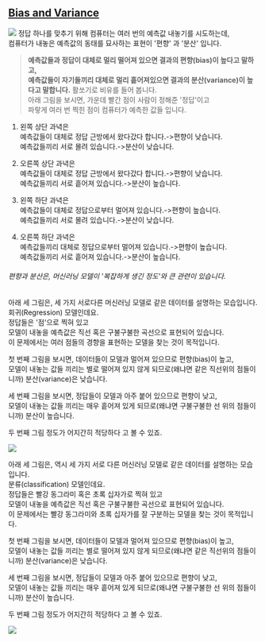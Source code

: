 ## [Bias and Variance](https://www.opentutorials.org/module/3653/22071)
![](https://lh3.googleusercontent.com/rq_iMVSuIK1K4ykF9RQnF05hH6xxWm3lmNPWuQ3hfK9r4-3GBIuCxCW3L7QH53M3EIwbVWOcaRiRLDc0AIJ-0uq8-qzavpSWPceQ1lchq-ZPF16l3KLst24-x6MbGYFqQbEJmEI3gEc)
정답 하나를 맞추기 위해 컴퓨터는 여러 번의 예측값 내놓기를 시도하는데,  
컴퓨터가 내놓은 예측값의 동태를 묘사하는 표현이 '편향' 과 '분산' 입니다.

> **예측값들과 정답이 대체로 멀리 떨어져 있으면 결과의 편향(bias)이 높다고 말하고,  
> 예측값들이 자기들끼리 대체로 멀리 흩어져있으면 결과의 분산(variance)이 높다고 말합니다.**
활쏘기로 비유를 들어 봅니다.  
아래 그림을 보시면, 가운데 빨간 점이 사람이 정해준 '정답'이고  
파랗게 여러 번 찍힌 점이 컴퓨터가 예측한 값들 입니다.

1.  왼쪽 상단 과녁은  
    예측값들이 대체로 정답 근방에서 왔다갔다 합니다.->편향이 낮습니다.  
    예측값들끼리 서로 몰려 있습니다.->분산이 낮습니다.  
    
2.  오른쪽 상단 과녁은  
    예측값들이 대체로 정답 근방에서 왔다갔다 합니다.->편향이 낮습니다.  
    예측값들끼리 서로 흩어져 있습니다.->분산이 높습니다.  
    
3.  왼쪽 하단 과녁은  
    예측값들이 대체로 정답으로부터 멀어져 있습니다.->편향이 높습니다.  
    예측값들끼리 서로 몰려 있습니다.->분산이 낮습니다.  
    
4.  오른쪽 하단 과녁은  
    예측값들끼리 대체로 정답으로부터 멀어져 있습니다.->편향이 높습니다.  
    예측값들끼리 서로 흩어져 있습니다.->분산이 높습니다.

###### 편향과 분산은, 머신러닝 모델이 '복잡하게 생긴 정도'와 큰 관련이 있습니다.

아래 세 그림은, 세 가지 서로다른 머신러닝 모델로 같은 데이터를 설명하는 모습입니다.  
회귀(Regression) 모델인데요.  
정답들은 '점'으로 찍혀 있고  
모델이 내놓을 예측값은 직선 혹은 구불구불한 곡선으로 표현되어 있습니다.  
이 문제에서는 여러 점들의 경향을 표현하는 모델을 찾는 것이 목적입니다.  
  
첫 번째 그림을 보시면, 데이터들이 모델과 멀어져 있으므로 편향(bias)이 높고,  
모델이 내놓는 값들 끼리는 별로 떨어져 있지 않게 되므로(왜냐면 같은 직선위의 점들이니까) 분산(variance)은 낮습니다.  
  
세 번째 그림을 보시면, 정답들이 모델과 아주 붙어 있으므로 편향이 낮고,  
모델이 내놓는 값들 끼리는 매우 흩어져 있게 되므로(왜냐면 구불구불한 선 위의 점들이니까) 분산이 높습니다.  
  
두 번째 그림 정도가 어지간히 적당하다 고 볼 수 있죠.

![](https://lh3.googleusercontent.com/K3fjd0dVZbfXCo5LHFZVfSdfq5UBM-iLniMQZ3V4TqByZON9LvmtYazglVlcN9kyVXc5ZpZT2BJhd_yLWzZ8kcYku8yyEn2PaHdEn-JBobtPcWWG26WVUXdClvTf_o9nv835wghYCoY)

아래 세 그림은, 역시 세 가지 서로 다른 머신러닝 모델로 같은 데이터를 설명하는 모습입니다.  
분류(classification) 모델인데요.  
정답들은 빨강 동그라미 혹은 초록 십자가로 찍혀 있고  
모델이 내놓을 예측값은 직선 혹은 구불구불한 곡선으로 표현되어 있습니다.  
이 문제에서는 빨강 동그라미와 초록 십자가를 잘 구분하는 모델을 찾는 것이 목적입니다.  
  
첫 번째 그림을 보시면, 데이터들이 모델과 멀어져 있으므로 편향(bias)이 높고,  
모델이 내놓는 값들 끼리는 별로 떨어져 있지 않게 되므로(왜냐면 같은 직선위의 점들이니까) 분산(variance)은 낮습니다.  
  
세 번째 그림을 보시면, 정답들이 모델과 아주 붙어 있으므로 편향이 낮고,  
모델이 내놓는 값들 끼리는 매우 흩어져 있게 되므로(왜냐면 구불구불한 선 위의 점들이니까) 분산이 높습니다.  
  
두 번째 그림 정도가 어지간히 적당하다 고 볼 수 있죠.

![](https://lh4.googleusercontent.com/k7fm8oOB8fY3S57dOzc1MUsRjeSLSBKX8ZvMOvV3JZKXRzrM7OhCvIF2En5ahfzJHcW8uxDaF0bd3dYc4_HK52JVXd_SJ6pVrAOjHm1b3QSSC9Ne_t5VmrKto15BmF_kn4mN_64dirU)
